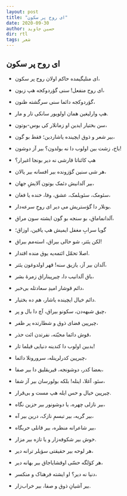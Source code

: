 ```yaml
---
layout: post
title: "ای روح پر سکون"
date: 2020-09-30
author: حسین جاوید
dir: rtl
tags: شعر
---
```


## ای روح پر سکون
* ای منلیگیمده حاکم اولان روح پر سکون،
* ای روح منفعل! سنی گؤردوکجه هپ زبون،
* گؤردوکجه دائما سنی سرگشته ظنون،
* هپ وارلیغین همان اولویور سانکی تار و مار.


* سن بختیار ایدین او زمانلار کی بوس-بوتون،
* بیر شعر و ذوق ایچینده یاشاردین؛ فقط بو گون،
* باخ، زشت بین اولوب دا نه بولدون؟ بیر آز دوشون!
* هپ کائناتا قارشی نه دیر بونجا اغبرار؟


* هر شی سنین گؤزونده بیر افسانه بیر یالان،
* بیر آلدانیش دئمک بوتون آلایشِ جهان،
* سئومک، سئویلمک، عشق، وفا، خنده یا فغان،
* بونلار دا گؤستریش می دیر ای روحِ سرعه‌دار.


* آلدانماماق، بو سنجه بو گون ایشته سون مراق،
* گویا سرابِ مغفل ایمیش هپ یاقین، اوزاق؛
* لکن یئتر، شو حالی بیراق، استه‌مم بیراق!
* اصلا تحمّل ائتمه‌یه یوق منده اقتدار.


* آلدان بیر آز، یازیق سنه! قهر اولدوغون یئتر،
* باق آلدانیب دا، چیرپیناراق زمرهٔ بشر،
* دائم قوشار امیدِ سعادتله بی‌خبر،
* دائم خیال ایچینده یاشار، هم ده بختیار.


* چیق شبهه‌دن، سکونو بیراق، آچ دا بال و پر،
* چیرپین فضای ذوق و شطارتده پر ظفر،
* قوش دائما محبّته، نفرتدن ائت حذر،
* بدبین اولوب دا کندینه دنیایی قیلما تار!


* چیرپین کدرلرینله، سرورونلا دائما،
* بعضا کدر، دوشونجه، قیریقلیق دا بیر صفا،
* سئو، آغلا، اینله! بلکه بولورسان بیر آز شفا،
* چیرپین خیال و حس ایله هپ مست و بی‌قرار.


* بیر نازلی چهره، یا دوشونور بیر حزین نگاه،
* بیر گریه، بیر تبسمِ نازک، درین بیر آه،
* بیر شاعرانه منظره، بیر قانلی حربگاه،
* خوش بیر شکوفه‌زار و یا تازه بیر مزار.


* هر لوحه بیر حقیقتی سؤیلر ترانه دیر،
* هر کؤلگه حسّی اوقشایاجاق بیر بهانه دیر،
* دنیا نه دیر؟ او ایشته  فرهناک و منکسر،
* بیر آشیانِ ذوق و صفا، بیر خراب‌زار.



